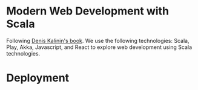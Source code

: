 # Modern Web Development with Scala

Following [Denis Kalinin's book](https://leanpub.com/modern-web-development-with-scala). We use the following technologies: Scala, Play, Akka, Javascript, and React to explore web development using Scala technologies.

# Deployment
